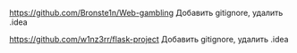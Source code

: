 https://github.com/Bronste1n/Web-gambling
Добавить gitignore, удалить .idea

https://github.com/w1nz3rr/flask-project
Добавить gitignore, удалить .idea
